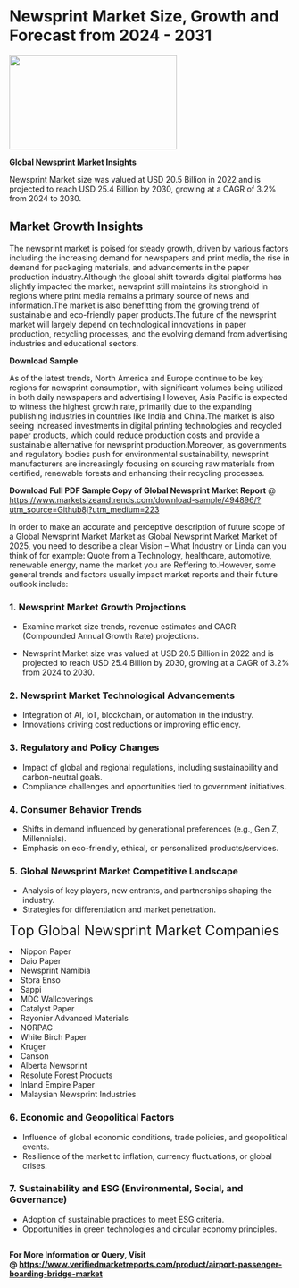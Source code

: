 <H1>Newsprint Market Size, Growth and Forecast from 2024 - 2031</H1><img class="aligncenter size-medium wp-image-584254" src="https://thirdeyenews.in/wp-content/uploads/2024/09/Global-Market-Research-300x168.jpeg" alt="" width="300" height="168" /><p><strong>Global&nbsp;<a href="https://www.marketsizeandtrends.com/download-sample/494896/?utm_source=Github8j?utm_medium=223">Newsprint Market</a> Insights</strong></p><p>Newsprint Market size was valued at USD 20.5 Billion in 2022 and is projected to reach USD 25.4 Billion by 2030, growing at a CAGR of 3.2% from 2024 to 2030.</p><p><h2>Market Growth Insights</h2> <p>The newsprint market is poised for steady growth, driven by various factors including the increasing demand for newspapers and print media, the rise in demand for packaging materials, and advancements in the paper production industry.Although the global shift towards digital platforms has slightly impacted the market, newsprint still maintains its stronghold in regions where print media remains a primary source of news and information.The market is also benefitting from the growing trend of sustainable and eco-friendly paper products.The future of the newsprint market will largely depend on technological innovations in paper production, recycling processes, and the evolving demand from advertising industries and educational sectors.</p> <p><strong>Download Sample</strong></p> <p>As of the latest trends, North America and Europe continue to be key regions for newsprint consumption, with significant volumes being utilized in both daily newspapers and advertising.However, Asia Pacific is expected to witness the highest growth rate, primarily due to the expanding publishing industries in countries like India and China.The market is also seeing increased investments in digital printing technologies and recycled paper products, which could reduce production costs and provide a sustainable alternative for newsprint production.Moreover, as governments and regulatory bodies push for environmental sustainability, newsprint manufacturers are increasingly focusing on sourcing raw materials from certified, renewable forests and enhancing their recycling processes.</p> <p><span class=""><strong>Download Full PDF Sample Copy of Global Newsprint Market Report</strong> @ <a href="https://www.marketsizeandtrends.com/download-sample/494896/?utm_source=Github8j?utm_medium=223" target="_blank">https://www.marketsizeandtrends.com/download-sample/494896/?utm_source=Github8j?utm_medium=223</a></span></p><p>In order to make an accurate and perceptive description of future scope of a Global&nbsp;Newsprint Market Market as Global&nbsp;Newsprint Market Market of 2025, you need to describe a clear Vision &ndash; What Industry or Linda can you think of for example: Quote from a Technology, healthcare, automotive, renewable energy, name the market you are Reffering to.However, some general trends and factors usually impact market reports and their future outlook include:</p><h3>1.&nbsp;<strong>Newsprint Market Growth Projections</strong></h3><ul><li>Examine market size trends, revenue estimates and CAGR (Compounded Annual Growth Rate) projections.</li><li><p>Newsprint Market size was valued at USD 20.5 Billion in 2022 and is projected to reach USD 25.4 Billion by 2030, growing at a CAGR of 3.2% from 2024 to 2030.</p></li></ul><h3>2.&nbsp;<strong>Newsprint Market Technological Advancements</strong></h3><ul><li>Integration of AI, IoT, blockchain, or automation in the industry.</li><li>Innovations driving cost reductions or improving efficiency.</li></ul><h3>3.&nbsp;<strong>Regulatory and Policy Changes</strong></h3><ul><li>Impact of global and regional regulations, including sustainability and carbon-neutral goals.</li><li>Compliance challenges and opportunities tied to government initiatives.</li></ul><h3>4.&nbsp;<strong>Consumer Behavior Trends</strong></h3><ul><li>Shifts in demand influenced by generational preferences (e.g., Gen Z, Millennials).</li><li>Emphasis on eco-friendly, ethical, or personalized products/services.</li></ul><h3>5.&nbsp;<strong>Global Newsprint Market Competitive Landscape</strong></h3><ul><li>Analysis of key players, new entrants, and partnerships shaping the industry.</li><li>Strategies for differentiation and market penetration.</li></ul><p data-pm-slice="1 1 []"><span style="color: inherit; font-family: inherit; font-size: 25px;">Top Global Newsprint Market Companies</span></p><div class="" data-test-id=""><p><li>Nippon Paper</li><li> Daio Paper</li><li> Newsprint Namibia</li><li> Stora Enso</li><li> Sappi</li><li> MDC Wallcoverings</li><li> Catalyst Paper</li><li> Rayonier Advanced Materials</li><li> NORPAC</li><li> White Birch Paper</li><li> Kruger</li><li> Canson</li><li> Alberta Newsprint</li><li> Resolute Forest Products</li><li> Inland Empire Paper</li><li> Malaysian Newsprint Industries</li></p></div><h3>6.&nbsp;<strong>Economic and Geopolitical Factors</strong></h3><ul><li>Influence of global economic conditions, trade policies, and geopolitical events.</li><li>Resilience of the market to inflation, currency fluctuations, or global crises.</li></ul><h3>7.&nbsp;<strong>Sustainability and ESG (Environmental, Social, and Governance)</strong></h3><ul><li>Adoption of sustainable practices to meet ESG criteria.</li><li>Opportunities in green technologies and circular economy principles.</li></ul><h2><strong style="font-size: 14px;">For More Information or Query, Visit @&nbsp;</strong><a style="background-color: #ffffff; font-size: 14px;" href="https://www.marketsizeandtrends.com/report/newsprint-market/" target="_blank">https://www.verifiedmarketreports.com/product/airport-passenger-boarding-bridge-market</a></h2>